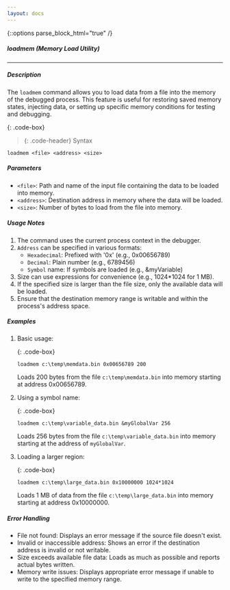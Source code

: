 ```yaml
---
layout: docs
---
```

{::options parse_block_html="true" /}

##### loadmem (Memory Load Utility)
---

##### Description
The `loadmem` command allows you to load data from a file into the memory of the debugged process. This feature is useful for restoring saved memory states, injecting data, or setting up specific memory conditions for testing and debugging.

{: .code-box}
>{: .code-header}
>Syntax
```
loadmem <file> <address> <size>
```

##### Parameters

- `<file>`: Path and name of the input file containing the data to be loaded into memory.
- `<address>`: Destination address in memory where the data will be loaded.
- `<size>`: Number of bytes to load from the file into memory.

##### Usage Notes

1. The command uses the current process context in the debugger.
2. `Address` can be specified in various formats:
   - `Hexadecimal`: Prefixed with '0x' (e.g., 0x00656789)
   - `Decimal`: Plain number (e.g., 6789456)
   - `Symbol` name: If symbols are loaded (e.g., &myVariable)
3. Size can use expressions for convenience (e.g., 1024*1024 for 1 MB).
4. If the specified size is larger than the file size, only the available data will be loaded.
5. Ensure that the destination memory range is writable and within the process's address space.

##### Examples

1. Basic usage:

   {: .code-box}
   ```
   loadmem c:\temp\memdata.bin 0x00656789 200
   ```
   Loads 200 bytes from the file `c:\temp\memdata.bin` into memory starting at address 0x00656789.

2. Using a symbol name:

   {: .code-box}
   ```
   loadmem c:\temp\variable_data.bin &myGlobalVar 256
   ```
   Loads 256 bytes from the file `c:\temp\variable_data.bin` into memory starting at the address of `myGlobalVar`.

3. Loading a larger region:

   {: .code-box}
   ```
   loadmem c:\temp\large_data.bin 0x10000000 1024*1024
   ```
   Loads 1 MB of data from the file `c:\temp\large_data.bin` into memory starting at address 0x10000000.

##### Error Handling

- File not found: Displays an error message if the source file doesn't exist.
- Invalid or inaccessible address: Shows an error if the destination address is invalid or not writable.
- Size exceeds available file data: Loads as much as possible and reports actual bytes written.
- Memory write issues: Displays appropriate error message if unable to write to the specified memory range.